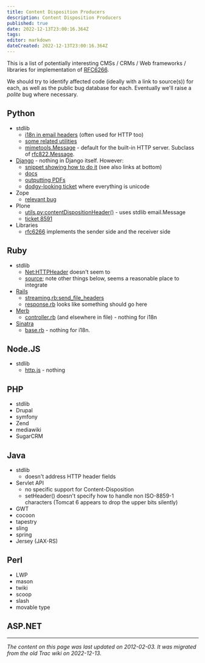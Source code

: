 ```yaml
---
title: Content Disposition Producers
description: Content Disposition Producers
published: true
date: 2022-12-13T23:00:16.364Z
tags: 
editor: markdown
dateCreated: 2022-12-13T23:00:16.364Z
---
```


This is a list of potentially interesting CMSs / CRMs / Web frameworks / libraries for implementation of [RFC6266](http://tools.ietf.org/html/rfc6266).

We should try to identify affected code (ideally with a link to source(s)) for each, as well as the public bug database for each. Eventually we'll raise a *polite* bug where necessary.

## Python

* stdlib
  *  [i18n in email headers](http://docs.python.org/library/email.header.html) (often used for HTTP too)
  *  [some related utilities](http://docs.python.org/library/email.util.html)
  *  [mimetools.Message](http://docs.python.org/library/mimetools.html#mimetools.Message) - default for the built-in HTTP server. Subclass of [rfc822.Message](http://docs.python.org/library/rfc822.html#rfc822.Message). 
* [Django](https://code.djangoproject.com/) - nothing in Django itself. However:
  *  [snippet showing how to do it](http://djangosnippets.org/snippets/1710/) (see also links at bottom)
  *  [docs](https://docs.djangoproject.com/en/dev/ref/request-response/)
  *  [outputting PDFs](https://docs.djangoproject.com/en/dev/howto/outputting-pdf/)
  *  [dodgy-looking ticket](https://code.djangoproject.com/ticket/2489) where everything is unicode 
* Zope
  *  [relevant bug](https://bugs.launchpad.net/zope3/+bug/284756) 
* Plone
  *  [utils.py:contentDispositionHeader()](http://svn.plone.org/svn/archetypes/Products.Archetypes/trunk/Products/Archetypes/utils.py) - uses stdlib email.Message
  *  [ticket 8591](http://dev.plone.org/plone/ticket/8591) 
* Libraries
  *  [rfc6266](https://github.com/g2p/rfc6266) implements the sender side and the receiver side 

## Ruby

* stdlib
  *  [Net:HTTPHeader](http://www.ruby-doc.org/stdlib/libdoc/net/http/rdoc/classes/Net/HTTPHeader.html#M001306) doesn't seem to
  *  [source](http://svn.ruby-lang.org/cgi-bin/viewvc.cgi/trunk/lib/net/http.rb?revision=32192&view=markup#l1423); note other things below, seems a reasonable place to integrate 
* [Rails](http://rubyonrails.org/)
  *  [streaming.rb:send_file_headers](https://github.com/rails/rails/blob/f489b3341c6f5488eadeea0544ce0decc22e351e/actionpack/lib/action_controller/streaming.rb#L148)
  *  [response.rb](https://github.com/rails/rails/blob/a60779f7e69a7045a308844e9464d7d6b9cac94d/actionpack/lib/action_controller/response.rb) looks like something should go here 
* [Merb](http://www.merbivore.com/)
  *  [controller.rb](https://github.com/merb/merb/blob/a53063fa34b31bcef70b0295ccdaaa5d349219f0/merb-core/lib/merb-core/controller/mixins/controller.rb#L157) (and elsewhere in file) - nothing for i18n 
* [Sinatra](http://www.sinatrarb.com/)
  *  [base.rb](https://github.com/sinatra/sinatra/blob/c3e1f5f27c441f592fb76657d8e0e32e5e404b0b/lib/sinatra/base.rb#L189) - nothing for i18n. 

## Node.JS

* stdlib
  * [http.js](https://github.com/joyent/node/blob/master/lib/http.js) - nothing 

## PHP

* stdlib
* Drupal
* symfony
* Zend
* mediawiki
* SugarCRM 

## Java

* stdlib
  *  doesn't address HTTP header fields 
* Servlet API
  *  no specific support for Content-Disposition
  *  setHeader() doesn't specify how to handle non ISO-8859-1 characters (Tomcat 6 appears to drop the upper bits silently) 
* GWT
* cocoon
* tapestry
* sling
* spring
* Jersey (JAX-RS) 

## Perl

 * LWP
 * mason
 * twiki
 * scoop
 * slash
 * movable type 

## ​ASP.NET​

---
*The content on this page was last updated on 2012-02-03. It was migrated from the old Trac wiki on 2022-12-13.*